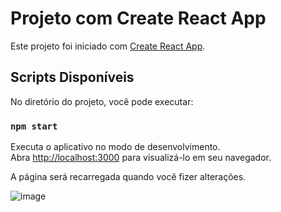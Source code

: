 # Projeto com Create React App

Este projeto foi iniciado com [Create React App](https://github.com/facebook/create-react-app).

## Scripts Disponíveis

No diretório do projeto, você pode executar:

### `npm start`

Executa o aplicativo no modo de desenvolvimento.  
Abra [http://localhost:3000](http://localhost:3000) para visualizá-lo em seu navegador.

A página será recarregada quando você fizer alterações.  

![image](https://github.com/ViniciusGallichio/librarybooks-react/assets/83302966/68c19576-13bd-4970-b1d9-56260f2a0263)




